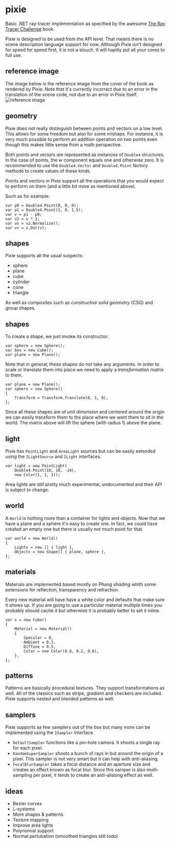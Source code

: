 # pixie
Basic .NET ray-tracer implementation as specified by 
the awesome [The Ray Tracer Challenge](https://pragprog.com/book/jbtracer/the-ray-tracer-challenge) book.

Pixie is designed to be used from the API level. That means there is no scene
description language support for now. Although Pixie isn't designed for speed for speed first, it is not a slouch. It will hapilly put all your cores to full use.

## reference image
The image below is the reference image from the cover of the book as rendered by Pixie. Note that it's currently incorrect due to an error in the translation of the scene code, not due to an error in Pixie itself.
![reference image](https://i.imgur.com/jszWCMD.png)

## geometry
Pixie does not really distinguish between points and vectors on a low level. This allows for some freedom but also for some mishaps. For instance, it is very much possible to perform an addition operation on two points even though this makes little sense from a math perspective.

Both points and vectors are represented as instances of `Double4` structures. In the case of points, the *w* component equals one and otherwise zero. It is recommended to use the `Double4.Vector` and `Double4.Point` factory methods to create values of these kinds.

Points and vectors in Pixie support all the operations that you would expect to perform on them (and a little bit more as mentioned above). 

Such as for example:
```
var p0 = Double4.Point(0, 0, 0);
var p1 = Double4.Point(1, 0, 1.5);
var v = p1 - p0;
var v2 = v * 2;
var vn = v2.Normalize();
var vv = v.Dot(v);
```

## shapes
Pixie supports all the usual suspects:

* sphere
* plane
* cube
* cylinder
* cone
* triangle

As well as composites such as *constructive solid geometry* (CSG) and group 
shapes.

## shapes
To create a shape, we just invoke its constructor:
```
var sphere = new Sphere();
var box = new Cube();
var plane = new Plane();
```

Note that in general, these shapes do not take any arguments. In order to scale 
or translate them into place we need to apply a *transformation matrix* to them.
```
var plane = new Plane();
var sphere = new Sphere()
{
    Transform = Transform.Translate(0, 1, 0),
};
```

Since all these shapes are of *unit dimension* and centered around the origin we 
can easily transform them to the place where we want them to sit in the world. The matrix above will lift the sphere (with radius 1) above the plane.

## light
Pixie has `PointLight` and `AreaLight` sources but can be easily extended using the `ILightSource` and `ILight` interfaces.
```
var light = new PointLight(
    Double4.Point(10, 10, -10),
    new Color(1, 1, 1));
```

Area lights are still pretty much experimental, undocumented and their API is subject to change.

## world
A `World` is nothing more than a container for lights and objects. Now that we 
have a plane and a sphere it's easy to create one. In fact, we could have created
an empty one but there is usually not much point for that.
```
var world = new World()
{
    Lights = new [] { light },
    Objects = new Shape[] { plane, sphere },
};
```

## materials
Materials are implemented based mostly on *Phong shading* whith some extensions for reflection, transparency and refraction.

Every new material will have have a white color and defaults that make sure it shows up. 
If you are going to use a particular material multiple times you probably should cache it 
but otherwise it is probably better to set it inline.
```
var s = new Cube()
{
    Material = new Material()
    {
        Specular = 0,
        Ambient = 0.3,
        Diffuse = 0.5,
        Color = new Color(0.8, 0.2, 0.8),
    },
};
```

## patterns
Patterns are basically procedural textures. They support transformations as well.
All of the classics such as stripe, gradient and checkers are included. Pixie
supports nested and blended patterns as well.

## samplers
Pixie supports aa few samplers out of the box but many more can be implemented
using the `ISampler` interface.
* `DefaultSampler` functions like a pin-hole camera. It shoots a single ray for
each pixel.
* `RandomSuperSampler` shoots a bunch of rays in but around the origin of a 
pixel. This sampler is not very smart but it can help with anti-aliasing.
* `FocalBlurSampler` takes a focal distance and an aperture size and creates an
effect known as focal blur. Since this samper is also multi-sampling per pixel, 
it tends to create an anti-aliasing effect as well.

## ideas
* Bezier curves
* L-systems
* More shapes & patterns
* Texture mapping
* Improve area lights
* Polynomial support
* Normal pertubation (smoothed triangles still todo)